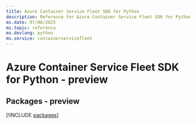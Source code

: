 ```yaml
---
title: Azure Container Service Fleet SDK for Python
description: Reference for Azure Container Service Fleet SDK for Python
ms.date: 07/08/2025
ms.topic: reference
ms.devlang: python
ms.service: containerservicefleet
---
```

# Azure Container Service Fleet SDK for Python - preview
## Packages - preview
[!INCLUDE [packages](container-service-fleet-index.md)]